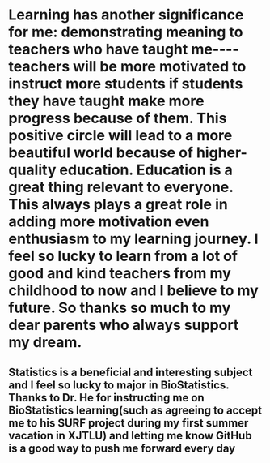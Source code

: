 #   Learning has another significance for me: demonstrating meaning to teachers who have taught me----teachers will be more motivated to instruct more students if students they have taught make more progress because of them. This positive circle will lead to a more beautiful world because of higher-quality education. Education is a great thing relevant to  everyone. This always plays a great role in adding more motivation even enthusiasm to my learning journey. I feel so lucky to learn from a lot of good and kind teachers from my childhood to now and I believe to my future. So thanks so much to my dear parents who always support my dream.
## Statistics is a beneficial and interesting subject and I feel so lucky to major in BioStatistics. Thanks to Dr. He for instructing me on BioStatistics learning(such as agreeing to accept me to his SURF project during my first summer vacation in XJTLU) and letting me know GitHub is a good way to push me forward every day
